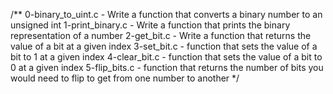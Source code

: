 /**
0-binary_to_uint.c - Write a function that converts a binary number to an unsigned int
1-print_binary.c - Write a function that prints the binary representation of a number
2-get_bit.c - Write a function that returns the value of a bit at a given index
3-set_bit.c - function that sets the value of a bit to 1 at a given index
4-clear_bit.c - function that sets the value of a bit to 0 at a given index
5-flip_bits.c - function that returns the number of bits you would need to flip to get from one number to another
*/
